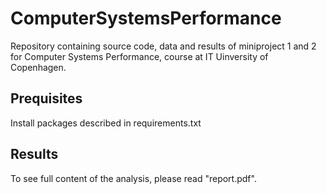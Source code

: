 # ComputerSystemsPerformance

Repository containing source code, data and results of miniproject 1 and 2 for Computer Systems Performance, course at IT Uinversity of Copenhagen.

## Prequisites
Install packages described in requirements.txt

## Results
To see full content of the analysis, please read "report.pdf".
